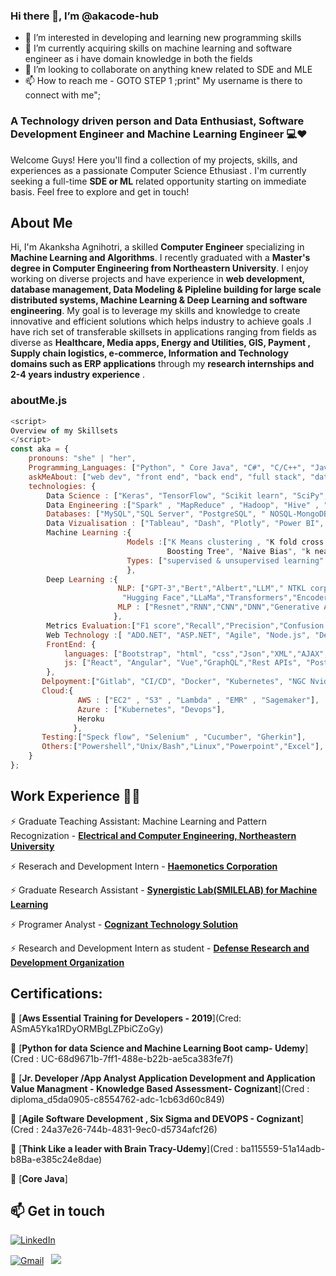 ### Hi there 👋, I’m @akacode-hub
- 👀 I’m interested in developing and learning new programming skills 
- 🌱 I’m currently acquiring skills on machine learning and software engineer as i have domain knowledge in both the fields 
- 💞️ I’m looking to collaborate on anything knew related to SDE and MLE 
- 📫 How to reach me - GOTO STEP 1 ;print" My username is there to connect with me";

<!---
akacode-hub/akacode-hub is a ✨ special ✨ repository because its `README.md` (this file) appears on your GitHub profile.
You can click the Preview link to take a look at your changes.
--->

<!-- section - intro -->  
### A Technology driven person and Data Enthusiast, Software Development Engineer and Machine Learning Engineer 💻❤️
Welcome Guys! Here you'll find a collection of my projects, skills, and experiences as a passionate Computer Science Ethusiast . I'm currently seeking a full-time **SDE or ML** related opportunity starting on immediate basis. Feel free to explore and get in touch!

## About Me
Hi, I'm Akanksha Agnihotri, a skilled **Computer Engineer** specializing in **Machine Learning and Algorithms**. I recently graduated with a **Master's degree in Computer Engineering from Northeastern University**. I enjoy working on diverse projects and have experience in **web development, database management, Data Modeling & Pipleline building for large scale distributed systems, Machine Learning & Deep Learning and software engineering**. My goal is to leverage my skills and knowledge to create innovative and efficient solutions which helps industry to achieve goals .I have rich set of transferable skillsets  in applications ranging from fields as diverse as **Healthcare, Media apps, Energy and Utilities, GIS, Payment , Supply chain logistics, e-commerce,  Information and Technology domains such as ERP applications** through my **research internships and 2-4 years industry experience** .

### aboutMe.js

```javascript
<script>
Overview of my Skillsets 
</script>
const aka = {
    pronouns: "she" | "her",
    Programming_Languages: ["Python", " Core Java", "C#", "C/C++", "Javascript"],
    askMeAbout: ["web dev", "front end", "back end", "full stack", "data analytics", "data engineering", "machine learning"," artificial intelligence"],
    technologies: {
        Data Science : ["Keras", "TensorFlow", "Scikit learn", "SciPy", "Seaborn", "SonarQube analytics", "Pytorch", "NumPy", "CUDA","Matplotlib"],
        Data Engineering :["Spark" , "MapReduce" , "Hadoop", "Hive" , "Pig" , "Pyspark" , "SparkSQL" ,"MLops", "ETL SSIS"],
        Databases: ["MySQL","SQL Server", "PostgreSQL", " NOSQL-MongoDB", "Neo4.js/Cypher", "Employee Data Warehouse"],
        Data Vizualisation : ["Tableau", "Dash", "Plotly", "Power BI", "Mkdocs", "Pandas Profiling"],
        Machine Learning :{
                          Models :["K Means clustering , "K fold cross validation" , "Regressions", "MLP", "Random Forest", "XGBOOST", "Desicion Trees", "SVM", "Gradient 
                                   Boosting Tree", "Naive Bias", "k nearest neighbours"],
                          Types: ["supervised & unsupervised learning" , "Reinforcement learning" , "Semi-supervised learning", "Clustering and classification"]
                          },
        Deep Learning :{
                        NLP: ["GPT-3","Bert","Albert","LLM"," NTKL corpus","Tokenization","Matrix Factorization","LSTM","Open AI",
                         "Hugging Face","LLaMa","Transformers","Encoders, Decoders"],
                        MLP : ["Resnet","RNN","CNN","DNN","Generative AI"]
                       },
        Metrics Evaluation:["F1 score","Recall","Precision","Confusion Metrics","MAP","Blue score","Bert score","True Positive","False Positive"],
        Web Technology :[ "ADO.NET", "ASP.NET", "Agile", "Node.js", "Devops", "Model View Controller(MVC)", "SpringBoot"],
        FrontEnd: {
            languages: ["Bootstrap", "html", "css","Json","XML","AJAX","Angularjs"],
            js: ["React", "Angular", "Vue","GraphQL","Rest APIs", "PostMan API"]
        },
       Delpoyment:["Gitlab", "CI/CD", "Docker", "Kubernetes", "NGC Nvidia", "JIRA", "Confluence", "Atlassian"],
       Cloud:{
               AWS : ["EC2" , "S3" , "Lambda" , "EMR" , "Sagemaker"],
               Azure : ["Kubernetes", "Devops"],
               Heroku
              },
       Testing:["Speck flow", "Selenium" , "Cucumber", "Gherkin"],
       Others:["Powershell","Unix/Bash","Linux","Powerpoint","Excel"],
    }
};
```
## Work Experience 👩‍💼
⚡️ Graduate Teaching Assistant: Machine Learning and Pattern Recognization - [**Electrical and Computer Engineering, Northeastern University**](https://ece.northeastern.edu/)

⚡️ Reserach and Development Intern - [**Haemonetics Corporation**](https://www.haemonetics.com/)

⚡️ Graduate Research Assistant - [**Synergistic Lab(SMILELAB) for Machine Learning**](https://web.northeastern.edu/smilelab/)

⚡️ Programer Analyst - [**Cognizant Technology Solution**](https://www.cognizant.com/us/en)

⚡️ Research and Development Intern as student - [**Defense Research and Development Organization**](https://www.drdo.gov.in/)

## Certifications:

🌱 [**Aws Essential Training for Developers - 2019**](Cred: ASmA5Yka1RDyORMBgLZPbiCZoGy)

🌱 [**Python for data Science and Machine Learning Boot camp- Udemy**](Cred : UC-68d9671b-7ff1-488e-b22b-ae5ca383fe7f)

🌱 [**Jr. Developer /App Analyst Application Development and Application Value Managment - Knowledge Based Assessment- Cognizant**](Cred : diploma_d5da0905-c8554762-adc-1cb63d60c849)

🌱 [**Agile Software Development , Six Sigma and DEVOPS - Cognizant**](Cred : 24a37e26-744b-4831-9ec0-d5734afcf26)

🌱 [**Think Like a leader with Brain Tracy-Udemy**](Cred : ba115559-51a14adb-b8Ba-e385c24e8dae)

🌱 [**Core Java**]

## 📫 Get in touch

<a href="https://www.linkedin.com/in/akankshaanupamagnihotri/"><img alt="LinkedIn" src="https://img.shields.io/badge/linkedin%20-%230077B5.svg?&style=flat&logo=linkedin&logoColor=white"/></a> &nbsp;

<a href="mailto:akanksha.agni18@gmail.com"><img alt="Gmail" src="https://img.shields.io/badge/Gmail-D14836?style=flat&logo=gmail&logoColor=white" /></a> &nbsp;
![](https://komarev.com/ghpvc/?username=akacode-hub&label=PROFILE+VIEWS)
